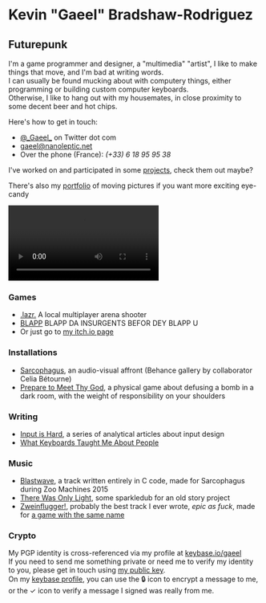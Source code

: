 # Kevin "Gaeel" Bradshaw-Rodriguez   
## Futurepunk   

I'm a game programmer and designer, a "multimedia" "artist", I like to make things that move, and I'm bad at writing words.   
I can usually be found mucking about with computery things, either programming or building custom computer keyboards.   
Otherwise, I like to hang out with my housemates, in close proximity to some decent beer and hot chips.

Here's how to get in touch:

* [@\_Gaeel\_](https://twitter.com/_Gaeel_) on Twitter dot com
* [gaeel@nanoleptic.net](mailto:gaeel@nanoleptic.net)
* Over the phone (France): *(+33) 6 18 95 95 38*

I've worked on and participated in some [projects](/gaeel-projects), check them out maybe?

There's also my [portfolio](gaeel-portfolio) of moving pictures if you want more exciting eye-candy

[<video src="https://i.imgur.com/07C7Jtf.mp4" autoplay loop/>](gaeel-portfolio)

### Games   
* [.lazr.](https://gaeel.itch.io/lazr) A local multiplayer arena shooter
* [BLAPP](https://gaeel.itch.io/blapp) BLAPP DA INSURGENTS BEFOR DEY BLAPP U
* Or just go to [my itch.io page](https://gaeel.itch.io/)

### Installations
* [Sarcophagus](https://www.behance.net/gallery/35991941/Sarcophagus-Game-installation), an audio-visual affront (Behance gallery by collaborator Celia Bétourne)
* [Prepare to Meet Thy God](http://shakethatbutton.com/prepare-to-meet-thy-god/), a physical game about defusing a bomb in a dark room, with the weight of responsibility on your shoulders

### Writing
* [Input is Hard](https://medium.com/@_Gaeel_/input-is-hard-intro-8578ebb5aa23), a series of analytical articles about input design
* [What Keyboards Taught Me About People](https://medium.com/@_Gaeel_/what-keyboards-taught-me-about-people-d3f1badd161b)

### Music
* [Blastwave](https://soundcloud.com/freelancer-epic/blastwave-hq-sox-oggenc-encode), a track written entirely in C code, made for Sarcophagus during Zoo Machines 2015
* [There Was Only Light](https://soundcloud.com/freelancer-epic/there-was-only-light-work-in-progress), some sparkledub for an old story project
* [Zweinflugger!](https://soundcloud.com/freelancer-epic/zweinflugger), probably the best track I ever wrote, *epic as fuck*, made for [a game with the same name](https://gaeel.itch.io/zweinflugger)


### Crypto

My PGP identity is cross-referenced via my profile at [keybase.io/gaeel](http://keybase.io/gaeel)   
If you need to send me something private or need me to verify my identity to you, please get in touch using [my public key](https://keybase.io/gaeel/key.asc).   
On my [keybase profile](http://keybase.io/gaeel), you can use the 🔒 icon to encrypt a message to me, or the ✓ icon to verify a message I signed was really from me.
